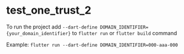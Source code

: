 # test_one_trust_2

To run the project add `--dart-define DOMAIN_IDENTIFIER={your_domain_identifier}`
to `flutter run` or `flutter build` command

Example:
`flutter run --dart-define DOMAIN_IDENTIFIER=000-aaa-000`